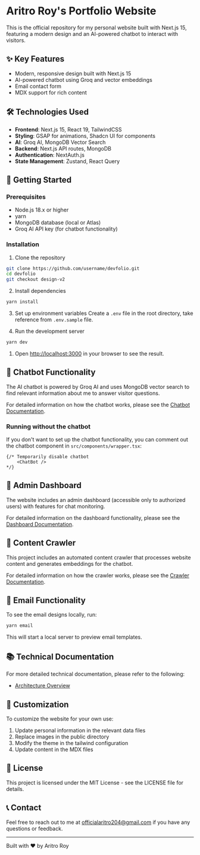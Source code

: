 # Aritro Roy's Portfolio Website

This is the official repository for my personal website built with Next.js 15, featuring a modern design and an AI-powered chatbot to interact with visitors.


## ✨ Key Features

- Modern, responsive design built with Next.js 15
- AI-powered chatbot using Groq and vector embeddings
- Email contact form
- MDX support for rich content

## 🛠️ Technologies Used

- **Frontend**: Next.js 15, React 19, TailwindCSS
- **Styling**: GSAP for animations, Shadcn UI for components
- **AI**: Groq AI, MongoDB Vector Search
- **Backend**: Next.js API routes, MongoDB
- **Authentication**: NextAuth.js
- **State Management**: Zustand, React Query

## 🚀 Getting Started

### Prerequisites

- Node.js 18.x or higher
- yarn
- MongoDB database (local or Atlas)
- Groq AI API key (for chatbot functionality)

### Installation

1. Clone the repository
```bash
git clone https://github.com/username/devfolio.git
cd devfolio
git checkout design-v2
```

2. Install dependencies
```bash
yarn install
```

3. Set up environment variables
Create a `.env` file in the root directory, take reference from `.env.sample` file.

1. Run the development server
```bash
yarn dev
```

1. Open [http://localhost:3000](http://localhost:3000) in your browser to see the result.

## 💬 Chatbot Functionality

The AI chatbot is powered by Groq AI and uses MongoDB vector search to find relevant information about me to answer visitor questions.

For detailed information on how the chatbot works, please see the [Chatbot Documentation](/docs/chatbot.md).

### Running without the chatbot

If you don't want to set up the chatbot functionality, you can comment out the chatbot component in `src/components/wrapper.tsx`:

```tsx
{/* Temporarily disable chatbot
    <ChatBot /> 
*/}
```

## 🔐 Admin Dashboard

The website includes an admin dashboard (accessible only to authorized users) with features for chat monitoring.

For detailed information on the dashboard functionality, please see the [Dashboard Documentation](/docs/dashboard.md).

## 🤖 Content Crawler

This project includes an automated content crawler that processes website content and generates embeddings for the chatbot.

For detailed information on how the crawler works, please see the [Crawler Documentation](/docs/crawler.md).

## 📧 Email Functionality

To see the email designs locally, run:

```bash
yarn email
```

This will start a local server to preview email templates.

## 📚 Technical Documentation

For more detailed technical documentation, please refer to the following:

- [Architecture Overview](/docs/architecture.md)

## 🔧 Customization

To customize the website for your own use:
1. Update personal information in the relevant data files
2. Replace images in the public directory
3. Modify the theme in the tailwind configuration
4. Update content in the MDX files

## 📝 License

This project is licensed under the MIT License - see the LICENSE file for details.

## 📞 Contact

Feel free to reach out to me at officialaritro204@gmail.com if you have any questions or feedback.

---

Built with ❤️ by Aritro Roy